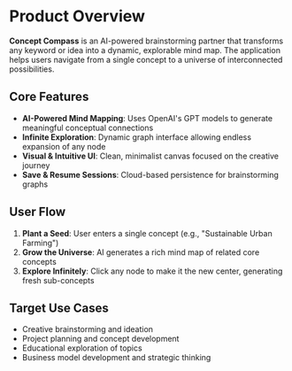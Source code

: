 # Product Overview

**Concept Compass** is an AI-powered brainstorming partner that transforms any keyword or idea into a dynamic, explorable mind map. The application helps users navigate from a single concept to a universe of interconnected possibilities.

## Core Features

-   **AI-Powered Mind Mapping**: Uses OpenAI's GPT models to generate meaningful conceptual connections
-   **Infinite Exploration**: Dynamic graph interface allowing endless expansion of any node
-   **Visual & Intuitive UI**: Clean, minimalist canvas focused on the creative journey
-   **Save & Resume Sessions**: Cloud-based persistence for brainstorming graphs

## User Flow

1. **Plant a Seed**: User enters a single concept (e.g., "Sustainable Urban Farming")
2. **Grow the Universe**: AI generates a rich mind map of related core concepts
3. **Explore Infinitely**: Click any node to make it the new center, generating fresh sub-concepts

## Target Use Cases

-   Creative brainstorming and ideation
-   Project planning and concept development
-   Educational exploration of topics
-   Business model development and strategic thinking

